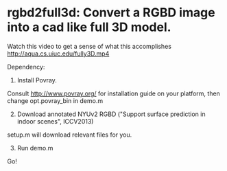 rgbd2full3d: Convert a RGBD image into a cad like full 3D model.
===========

Watch this video to get a sense of what this accomplishes
http://aqua.cs.uiuc.edu/fully3D.mp4

Dependency:

1. Install Povray.

  Consult http://www.povray.org/ for installation guide on your platform, then change opt.povray_bin in demo.m 

2. Download annotated NYUv2 RGBD ("Support surface prediction in indoor scenes", ICCV2013)

  setup.m will download relevant files for you.

3. Run demo.m

  Go!

